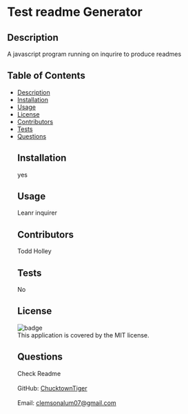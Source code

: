  
  # Test readme Generator
  ## Description
  A javascript program running on inqurire to produce readmes
  ## Table of Contents
- [Description](#description)
- [Installation](#installation)
- [Usage](#usage)
- [License](#license)
- [Contributors](#contributors)
- [Tests](#tests)
- [Questions](#questions)
  ## Installation
    yes
  ## Usage
    Leanr inquirer
  ## Contributors
    Todd Holley
    ## Tests
    No
  ## License   
    ![badge](https://img.shields.io/badge/license-MIT-brightgreen)<br />
    This application is covered by the MIT license. 
  ## Questions
    Check Readme<br />
    <br />
    GitHub: [ChucktownTiger](https://github.com/ChucktownTiger)<br />
    <br />
    Email: clemsonalum07@gmail.com
  